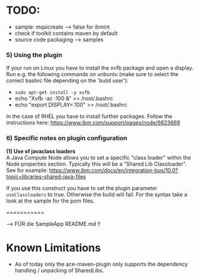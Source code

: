 # TODO: 

- sample: mqsicreate --> false for ibmint 
- check if toolkit contains maven by default 
- source code packaging --> samples 


### 5) Using the plugin
If your run on Linux you have to install the xvfb package and open a display. Run e.g. the following commands on unbuntu (make sure to select the correct bashrc file depending on the 'build user'): 

- `sudo apt-get install -y xvfb`
-  echo "Xvfb -ac :100 &" >> /root/.bashrc
-  echo "export DISPLAY=:100" >> /root/.bashrc

In the case of RHEL you have to install further packages. Follow the instructions here: https://www.ibm.com/support/pages/node/6823669


### 6) Specific notes on plugin configuration 

**(1) Use of javaclass loaders**   
A Java Compute Node allows you to set a specific "class loader"  within the Node properties section.
Typically this will be a "Shared Lib Classloader". See for example: https://www.ibm.com/docs/en/integration-bus/10.0?topic=libraries-shared-java-files 
  
If you use this construct you have to set the plugin parameter `useClassloaders` to true. 
Otherwise the build will fail. For the syntax take a look at the sample for the pom files. 


===========

--> FÜR die SampleApp README.md !! 


# Known Limitations  
- As of today only the ace-maven-plugin only supports the dependency handling / unpacking of SharedLibs. 
